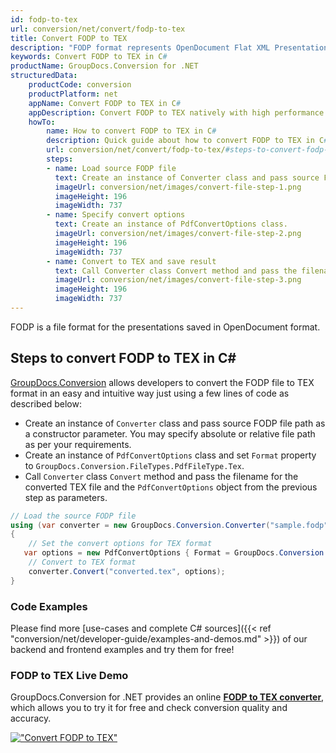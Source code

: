 ```yaml
---
id: fodp-to-tex
url: conversion/net/convert/fodp-to-tex
title: Convert FODP to TEX
description: "FODP format represents OpenDocument Flat XML Presentation with .fodp extension. Learn how to convert FODP to TEX file programmatically in C# language using GroupDocs.Conversion for .NET library."
keywords: Convert FODP to TEX in C#
productName: GroupDocs.Conversion for .NET
structuredData:
    productCode: conversion
    productPlatform: net
    appName: Convert FODP to TEX in C#
    appDescription: Convert FODP to TEX natively with high performance using C# language and server side GroupDocs.Conversion for .NET APIs, without the use of any software like Microsoft or Open Office.
    howTo:
        name: How to convert FODP to TEX in C# 
        description: Quick guide about how to convert FODP to TEX in C# with high performance and accuracy.
        url: conversion/net/convert/fodp-to-tex/#steps-to-convert-fodp-to-tex-in-c
        steps:
        - name: Load source FODP file 
          text: Create an instance of Converter class and pass source FODP file path as a constructor parameter. You may specify absolute or relative file path as per your requirements. 
          imageUrl: conversion/net/images/convert-file-step-1.png
          imageHeight: 196
          imageWidth: 737
        - name: Specify convert options 
          text: Create an instance of PdfConvertOptions class.
          imageUrl: conversion/net/images/convert-file-step-2.png
          imageHeight: 196
          imageWidth: 737
        - name: Convert to TEX and save result 
          text: Call Converter class Convert method and pass the filename for the converted HTML file and the PdfConvertOptions object from the previous step as parameters.
          imageUrl: conversion/net/images/convert-file-step-3.png
          imageHeight: 196
          imageWidth: 737
---
```


FODP is a file format for the presentations saved in OpenDocument format.

## Steps to convert FODP to TEX in C#

[GroupDocs.Conversion](https://products.groupdocs.com/conversion/net) allows developers to convert the FODP file to TEX format in an easy and intuitive way just using a few lines of code as described below:

* Create an instance of `Converter` class and pass source FODP file path as a constructor parameter. You may specify absolute or relative file path as per your requirements. 
* Create an instance of `PdfConvertOptions` class and set `Format` property to `GroupDocs.Conversion.FileTypes.PdfFileType.Tex`.
* Call `Converter` class `Convert` method and pass the filename for the converted TEX file and the `PdfConvertOptions` object from the previous step as parameters.

```csharp
// Load the source FODP file
using (var converter = new GroupDocs.Conversion.Converter("sample.fodp"))
{
    // Set the convert options for TEX format
   var options = new PdfConvertOptions { Format = GroupDocs.Conversion.FileTypes.PdfFileType.Tex };
    // Convert to TEX format
    converter.Convert("converted.tex", options);
}
```

### Code Examples

Please find more [use-cases and complete C# sources]({{< ref "conversion/net/developer-guide/examples-and-demos.md" >}}) of our backend and frontend examples and try them for free!

### FODP to TEX Live Demo

GroupDocs.Conversion for .NET provides an online [**FODP to TEX converter**](https://products.groupdocs.app/conversion/fodp-to-tex), which allows you to try it for free and check conversion quality and accuracy.

[!["Convert FODP to TEX"](conversion/net/images/convert-to-tex/convert-fodp-to-tex.png)](https://products.groupdocs.app/conversion/fodp-to-tex)
